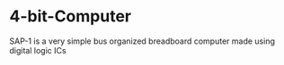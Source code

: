 # 4-bit-Computer
SAP-1 is a very simple bus organized breadboard computer made using digital logic ICs
